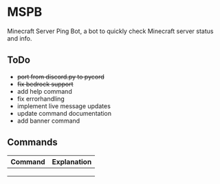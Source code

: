 # MSPB
Minecraft Server Ping Bot, a bot to quickly check Minecraft server status and info.

## ToDo
- ~~port from discord.py to pycord~~
- ~~fix bedrock support~~
- add help command
- fix errorhandling
- implement live message updates
- update command documentation
- add banner command

## Commands
| Command | Explanation |
|---------|-------------|
|         |             |
|         |             |
|         |             |
